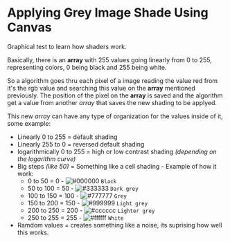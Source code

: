 # Applying Grey Image Shade Using Canvas

Graphical test to learn how shaders work.

Basically, there is an **array** with 255 values going linearly from 0 to 255, representing colors, 0 being black and 255 being white.

So a algorithm goes thru each pixel of a image reading the value red from it's the rgb value and searching this value on the **array** mentioned previously. The position of the pixel on the **array** is saved and the algorithm get a value from another *array* that saves the new shading to be applyed.

This new *array* can have any type of organization for the values inside of it, 
some example:

- Linearly 0 to 255 = default shading
- Linearly 255 to 0 = reversed default shading
- logarithmically 0 to 255 = high or low contrast shading *(depending on the logarithm curve)*
- Big steps *(like 50)* = Something like a cell shading - Example of how it work:
  -  0 to 50 = 0 - ![#000000](https://placehold.co/15x15/000000/000000.png) `Black`
  -  50 to 100 = 50 - ![#333333](https://placehold.co/15x15/333333/333333.png) `Dark grey`
  -  100 to 150 = 100 - ![#777777](https://placehold.co/15x15/777777/777777.png) `Grey`
  -  150 to 200 = 150 - ![#999999](https://placehold.co/15x15/999999/999999.png) `Light grey`
  -  200 to 250 = 200 - ![#cccccc](https://placehold.co/15x15/cccccc/cccccc.png) `Lighter grey`
  -  250 to 255 = 255 - ![#ffffff](https://placehold.co/15x15/ffffff/ffffff.png) `White` 
 - Ramdom values = creates something like a noise, its suprising how well this works.

<h1 color="red>teste</h2>
